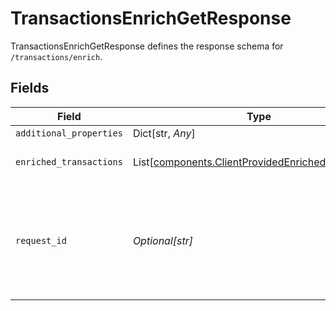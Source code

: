 # TransactionsEnrichGetResponse

TransactionsEnrichGetResponse defines the response schema for `/transactions/enrich`.


## Fields

| Field                                                                                                                                       | Type                                                                                                                                        | Required                                                                                                                                    | Description                                                                                                                                 |
| ------------------------------------------------------------------------------------------------------------------------------------------- | ------------------------------------------------------------------------------------------------------------------------------------------- | ------------------------------------------------------------------------------------------------------------------------------------------- | ------------------------------------------------------------------------------------------------------------------------------------------- |
| `additional_properties`                                                                                                                     | Dict[str, *Any*]                                                                                                                            | :heavy_minus_sign:                                                                                                                          | N/A                                                                                                                                         |
| `enriched_transactions`                                                                                                                     | List[[components.ClientProvidedEnrichedTransaction](../../models/shared/clientprovidedenrichedtransaction.md)]                              | :heavy_check_mark:                                                                                                                          | A list of enriched transactions.                                                                                                            |
| `request_id`                                                                                                                                | *Optional[str]*                                                                                                                             | :heavy_minus_sign:                                                                                                                          | A unique identifier for the request, which can be used for troubleshooting. This identifier, like all Plaid identifiers, is case sensitive. |